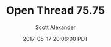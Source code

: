 ---
layout: podcast
title: "Open Thread 75.75"
author: Scott Alexander
description: https://slatestarcodex.com/2017/05/17/open-thread-75-75/
date: 2017-05-17 20:06:00 PDT
length: 86213
duration: 21
guid: open-thread-75-75
---